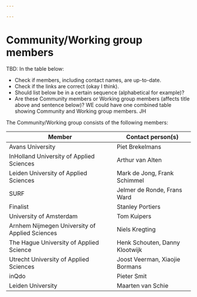 ```yaml
---

---
```

# Community/Working group members

TBD:
In the table below:

* Check if members, including contact names, are up-to-date.
* Check if the links are correct (okay I think).
* Should list below be in a certain sequence (alphabetical for example)?
* Are these Community members or Working group members (affects title above and sentence below)? WE could have one combined table showing Community and Working group members. JH

The Community/Working group consists of the following members:

| Member | Contact person(s) |
| --- | --- |
| Avans University | Piet Brekelmans |
| InHolland University of Applied Sciences | Arthur van Alten |
| Leiden University of Applied Sciences | Mark de Jong, Frank Schimmel |
| SURF | Jelmer de Ronde, Frans Ward |
| Finalist | Stanley Portiers |
| University of Amsterdam | Tom Kuipers |
| Arnhem Nijmegen University of Applied Sciences | Niels Kregting |
| The Hague University of Applied Science | Henk Schouten, Danny Klootwijk |
| Utrecht University of Applied Sciences | Joost Veerman, Xiaojie Bormans |
| inQdo | Pieter Smit |
| Leiden University | Maarten van Schie |
